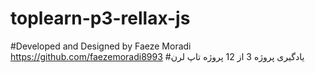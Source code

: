# toplearn-p3-rellax-js
#Developed and Designed by Faeze Moradi https://github.com/faezemoradi8993 
#یادگیری پروژه 3 از 12 پروژه تاپ لرن 
